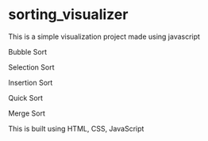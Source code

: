 # sorting_visualizer
This is a simple visualization project made using javascript

Bubble Sort

Selection Sort 

Insertion Sort

Quick Sort 

Merge Sort 

This is built using HTML, CSS, JavaScript

